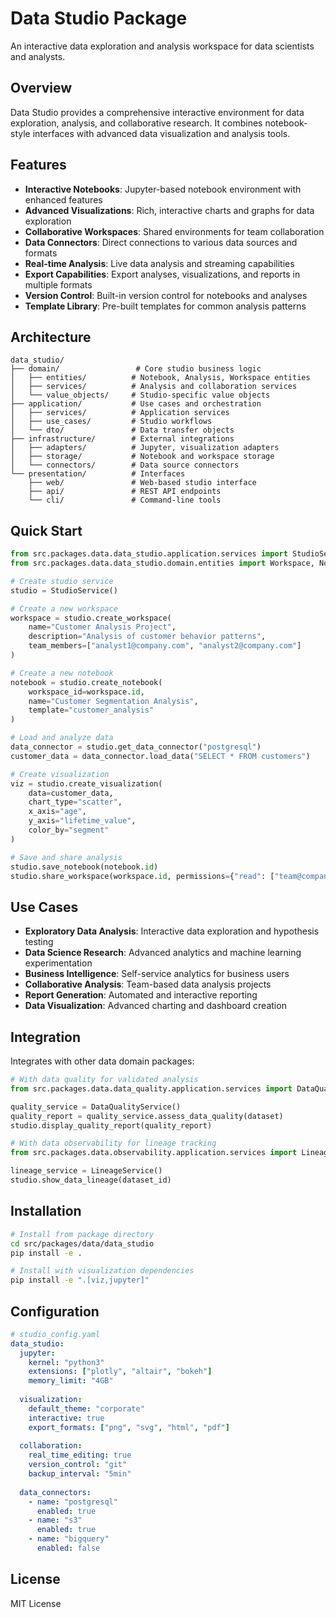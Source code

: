 # Data Studio Package

An interactive data exploration and analysis workspace for data scientists and analysts.

## Overview

Data Studio provides a comprehensive interactive environment for data exploration, analysis, and collaborative research. It combines notebook-style interfaces with advanced data visualization and analysis tools.

## Features

- **Interactive Notebooks**: Jupyter-based notebook environment with enhanced features
- **Advanced Visualizations**: Rich, interactive charts and graphs for data exploration
- **Collaborative Workspaces**: Shared environments for team collaboration
- **Data Connectors**: Direct connections to various data sources and formats
- **Real-time Analysis**: Live data analysis and streaming capabilities
- **Export Capabilities**: Export analyses, visualizations, and reports in multiple formats
- **Version Control**: Built-in version control for notebooks and analyses
- **Template Library**: Pre-built templates for common analysis patterns

## Architecture

```
data_studio/
├── domain/                 # Core studio business logic
│   ├── entities/          # Notebook, Analysis, Workspace entities
│   ├── services/          # Analysis and collaboration services
│   └── value_objects/     # Studio-specific value objects
├── application/           # Use cases and orchestration  
│   ├── services/          # Application services
│   ├── use_cases/         # Studio workflows
│   └── dto/               # Data transfer objects
├── infrastructure/        # External integrations
│   ├── adapters/          # Jupyter, visualization adapters
│   ├── storage/           # Notebook and workspace storage
│   └── connectors/        # Data source connectors
└── presentation/          # Interfaces
    ├── web/               # Web-based studio interface
    ├── api/               # REST API endpoints
    └── cli/               # Command-line tools
```

## Quick Start

```python
from src.packages.data.data_studio.application.services import StudioService
from src.packages.data.data_studio.domain.entities import Workspace, Notebook

# Create studio service
studio = StudioService()

# Create a new workspace
workspace = studio.create_workspace(
    name="Customer Analysis Project",
    description="Analysis of customer behavior patterns",
    team_members=["analyst1@company.com", "analyst2@company.com"]
)

# Create a new notebook
notebook = studio.create_notebook(
    workspace_id=workspace.id,
    name="Customer Segmentation Analysis",
    template="customer_analysis"
)

# Load and analyze data
data_connector = studio.get_data_connector("postgresql")
customer_data = data_connector.load_data("SELECT * FROM customers")

# Create visualization
viz = studio.create_visualization(
    data=customer_data,
    chart_type="scatter",
    x_axis="age",
    y_axis="lifetime_value",
    color_by="segment"
)

# Save and share analysis
studio.save_notebook(notebook.id)
studio.share_workspace(workspace.id, permissions={"read": ["team@company.com"]})
```

## Use Cases

- **Exploratory Data Analysis**: Interactive data exploration and hypothesis testing
- **Data Science Research**: Advanced analytics and machine learning experimentation
- **Business Intelligence**: Self-service analytics for business users
- **Collaborative Analysis**: Team-based data analysis projects
- **Report Generation**: Automated and interactive reporting
- **Data Visualization**: Advanced charting and dashboard creation

## Integration

Integrates with other data domain packages:

```python
# With data quality for validated analysis
from src.packages.data.data_quality.application.services import DataQualityService

quality_service = DataQualityService()
quality_report = quality_service.assess_data_quality(dataset)
studio.display_quality_report(quality_report)

# With data observability for lineage tracking
from src.packages.data.observability.application.services import LineageService

lineage_service = LineageService()
studio.show_data_lineage(dataset_id)
```

## Installation

```bash
# Install from package directory
cd src/packages/data/data_studio
pip install -e .

# Install with visualization dependencies
pip install -e ".[viz,jupyter]"
```

## Configuration

```yaml
# studio_config.yaml
data_studio:
  jupyter:
    kernel: "python3"
    extensions: ["plotly", "altair", "bokeh"]
    memory_limit: "4GB"
  
  visualization:
    default_theme: "corporate"
    interactive: true
    export_formats: ["png", "svg", "html", "pdf"]
  
  collaboration:
    real_time_editing: true
    version_control: "git"
    backup_interval: "5min"
  
  data_connectors:
    - name: "postgresql"
      enabled: true
    - name: "s3"
      enabled: true
    - name: "bigquery"
      enabled: false
```

## License

MIT License
